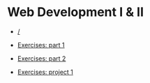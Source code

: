 # Web Development I &amp; II

- [/](https://github.com/kammradt/faculdade-webdev)
- [Exercises: part 1](https://github.com/kammradt/faculdade-webdev/tree/master/web1-bsi3-lista1-Vinicius-Kammradt)
- [Exercises: part 2](https://github.com/kammradt/faculdade-webdev/tree/master/web1-bsi3-lista2-Vinicius-Kammradt)

- [Exercises: project 1](https://github.com/kammradt/faculdade-webdev/tree/master/web1-bsi3-projeto1-vinicius-kammradt)

